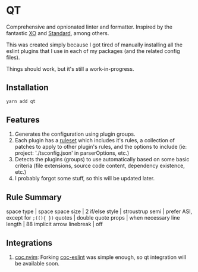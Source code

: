 # QT

Comprehensive and opnionated linter and formatter. Inspired by the fantastic [XO](https://github.com/xojs/xo) and [Standard](https://github.com/standard/standard), among others.

This was created simply because I got tired of manually installing all the eslint plugins that I use in each of my packages (and the related config files).

Things should work, but it's still a work-in-progress.

## Installation

```javascript
yarn add qt
```

## Features

1. Generates the configuration using plugin groups.
2. Each plugin has a [ruleset](https://github.com/alexseitsinger/qt-rulesets) which includes it's rules, a collection of patches to apply to other plugin's rules, and the options to include
(ie: project: './tsconfig.json' in parserOptions, etc.)
3. Detects the plugins (groups) to use automatically based on some basic criteria (file extensions, source code content, dependency existence, etc.)
4. I probably forgot some stuff, so this will be updated later.

## Rule Summary
space type               | space
space size               | 2
if/else style            | stroustrup
semi                     | prefer ASI, except for `;((){ })`
quotes                   | double
quote props              | when necessary
line length              | 88
implicit arrow linebreak | off

## Integrations

1. [coc.nvim](https://github.com/neoclide/coc.nvim): Forking [coc-eslint](https://github.com/neoclide/coc-eslint) was simple enough, so qt integration will be available soon.

